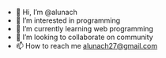 - 👋 Hi, I’m @alunach
- 👀 I’m interested in programming
- 🌱 I’m currently learning web programming
- 💞️ I’m looking to collaborate on community
- 📫 How to reach me alunach27@gmail.com

<!---
alunach/alunach is a ✨ special ✨ repository because its `README.md` (this file) appears on your GitHub profile.
You can click the Preview link to take a look at your changes.
--->
